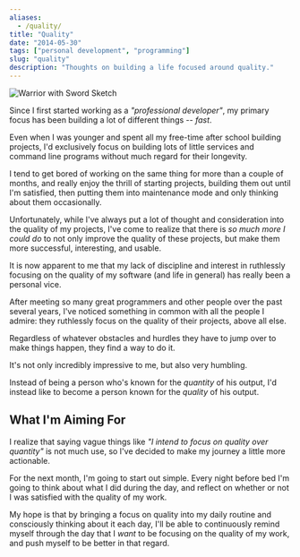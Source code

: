 ```yaml
---
aliases:
  - /quality/
title: "Quality"
date: "2014-05-30"
tags: ["personal development", "programming"]
slug: "quality"
description: "Thoughts on building a life focused around quality."
---
```



![Warrior with Sword Sketch][]


Since I first started working as a *"professional developer"*, my primary focus
has been building a lot of different things -- *fast*.

Even when I was younger and spent all my free-time after school building projects,
I'd exclusively focus on building lots of little services and command line
programs without much regard for their longevity.

I tend to get bored of working on the same thing for more than a couple of months,
and really enjoy the thrill of starting projects, building them out until I'm
satisfied, then putting them into maintenance mode and only thinking about them
occasionally.

Unfortunately, while I've always put a lot of thought and consideration into the
quality of my projects, I've come to realize that there is *so much more I could
do* to not only improve the quality of these projects, but make them more
successful, interesting, and usable.

It is now apparent to me that my lack of discipline and interest in ruthlessly
focusing on the quality of my software (and life in general) has really been a
personal vice.

After meeting so many great programmers and other people over the past several
years, I've noticed something in common with all the people I admire: they
ruthlessly focus on the quality of their projects, above all else.

Regardless of whatever obstacles and hurdles they have to jump over to make things
happen, they find a way to do it.

It's not only incredibly impressive to me, but also very humbling.

Instead of being a person who's known for the *quantity* of his output, I'd
instead like to become a person known for the *quality* of his output.


## What I'm Aiming For

I realize that saying vague things like *"I intend to focus on quality over
quantity"* is not much use, so I've decided to make my journey a little more
actionable.

For the next month, I'm going to start out simple.  Every night before bed I'm
going to think about what I did during the day, and reflect on whether or not I
was satisfied with the quality of my work.

My hope is that by bringing a focus on quality into my daily routine and
consciously thinking about it each day, I'll be able to continuously remind
myself through the day that I *want* to be focusing on the quality of my work,
and push myself to be better in that regard.


  [Warrior with Sword Sketch]: /static/images/2014/warrior-with-sword-sketch.jpg "Warrior with Sword Sketch"
